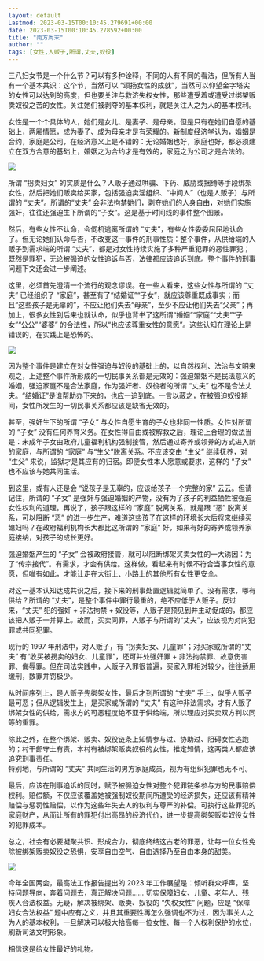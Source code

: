 ```yaml
---
layout: default
Lastmod: 2023-03-15T00:10:45.279691+00:00
date: 2023-03-15T00:10:45.278592+00:00
title: "南方周末"
author: ""
tags: [女性,人贩子,所谓,丈夫,奴役]
---
```


三八妇女节是一个什么节？可以有多种诠释，不同的人有不同的看法，但所有人当有一个基本共识：这个节，当然可以 “颂扬女性的成就”，当然可以仰望金字塔尖的女性可以达到的高度，但也要关注与救济失权女性，那些遭受着或遭受过绑架贩卖奴役之苦的女性。关注她们被剥夺的基本权利，就是关注人之为人的基本权利。

女性是一个个具体的人，她们是女儿、是妻子、是母亲。但是只有在她们自愿的基础上，两厢情愿，成为妻子、成为母亲才是有荣耀的。新制度经济学认为，婚姻是合约，家庭是公司，在经济意义上是不错的：无论婚姻也好，家庭也好，都必须建立在双方合意的基础上，婚姻之为合约才是有效的，家庭之为公司才是合法的。

![](https://images.weserv.nl/?url=https%3A//chinadigitaltimes.net/chinese/files/2023/03/12.jpeg)

所谓 “拐卖妇女” 的实质是什么？人贩子通过哄骗、下药、威胁或捆缚等手段绑架女性，然后把她们贩卖给买家，包括强迫卖淫组织、“中间人”（也是人贩子）与所谓的 “丈夫”。所谓的“丈夫” 会非法拘禁她们，剥夺她们的人身自由，对她们实施强奸，往往还强迫生下所谓的“子女”。这是基于时间线的事件整个图景。

然后，有些女性不认命，会伺机逃离所谓的 “丈夫”，有些女性委委屈屈地认命了。但无论她们认命与否，不改变这一事件的刑事性质：整个事件，从供给端的人贩子到需求端的所谓 “丈夫”，都是对女性持续实施了多种严重犯罪的恶性罪犯；既然是罪犯，无论被强迫的女性追诉与否，法律都应该追诉到底。整个事件的刑事问题下文还会进一步阐述。

这里，必须首先澄清一个流行的观念谬误。在一些人看来，这些女性与所谓的 “丈夫” 已经组织了 “家庭”，甚至有了“结婚证”“子女”，就应该尊重既成事实；而且“这些孩子是无辜的”，不应让他们失去“母亲”，至少不应让他们失去“父亲”；再加上，很多女性到后来也就认命，似乎也背书了这所谓“婚姻”“家庭”“丈夫”“子女”“公公”“婆婆” 的合法性，所以“也应该尊重女性的意愿”。这些认知在理论上是错误的，在实践上是恐怖的。

![](https://images.weserv.nl/?url=https%3A//chinadigitaltimes.net/chinese/files/2023/03/116380302_head.jpg)

因为整个事件是建立在对女性强迫与奴役的基础上的，以自然权利、法治与文明来观之，上述整个事件所形成的一切民事关系都是无效的：强迫婚姻不是民法意义的婚姻，强迫家庭不是合法家庭，作为强奸者、奴役者的所谓 “丈夫” 也不是合法丈夫。“结婚证”是谁帮助办下来的，也应一追到底。一言以蔽之，在被强迫奴役期间，女性所发生的一切民事关系都应该是缺省无效的。

甚至，强奸生下的所谓 “子女” 与女性自愿生育的子女也非同一性质。女性对所谓的 “子女” 没有任何养育义务。在女性得自由或被解救之后，理论上合理的做法当是：未成年子女由政府儿童福利机构强制接管，然后通过寄养或领养的方式进入新的家庭，与所谓的 “家庭” 与“生父”脱离关系。不应该交由 “生父” 继续抚养，对 “生父” 来说，监狱才是其应有的归宿。即便女性本人愿意或要求，这样的 “子女” 也不应该与她共同生活。

到这里，或有人还是会 “说孩子是无辜的，应该给孩子一个完整的家” 云云。但请记住，所谓的 “子女” 是强奸与强迫婚姻的产物，没有为了孩子的利益牺牲被强迫女性权利的道理。再说了，孩子跟这样的 “家庭” 脱离关系，就是跟 “恶” 脱离关系，可以阻断 “恶” 的进一步生产，难道这些孩子在这样的环境长大后将来继续买媳妇吗？在政府福利机构长大都比这所谓的 “家庭” 好，如果有好的寄养或领养家庭接纳，对孩子的成长更好。

强迫婚姻产生的 “子女” 会被政府接管，就可以阻断绑架买卖女性的一大诱因：为了“传宗接代”。有需求，才会有供给。这样做，看起来有时候不符合当事女性的意愿，但唯有如此，才能让走在大街上、小路上的其他所有女性更安全。

对这一基本认知达成共识之后，接下来的刑事处置逻辑就简单了。没有需求，哪有供给？所谓的 “丈夫”，是整个事件中罪行最重的，绝不应低于人贩子。反过来，“丈夫” 犯的强奸 + 非法拘禁 + 奴役等，人贩子是预见到并主动促成的，都应该把人贩子一并算上。故而，买卖同罪，人贩子与所谓的“丈夫”，应该视为对向犯罪或共同犯罪。

现行的 1997 年刑法中，对人贩子，有 “拐卖妇女、儿童罪”；对买家或所谓的“丈夫” 有“收买被拐卖的妇女、儿童罪”，还可并处强奸罪 + 非法拘禁罪、故意伤害罪、侮辱罪。但在司法实践中，人贩子入罪很普遍，买家入罪相对较少，往往适用缓刑，数罪并罚极少。

从时间序列上，是人贩子先绑架女性，最后才到所谓的 “丈夫” 手上，似乎人贩子最可恶；但从逻辑发生上，是买家或所谓的 “丈夫” 有这种非法需求，才有人贩子绑架女性的供给，需求方的可恶程度绝不亚于供给端，所以理应对买卖双方判以同等的重罪。

除此之外，在整个绑架、贩卖、奴役链条上知情参与过、协助过、阻碍女性逃跑的；村干部守土有责，本村有被绑架贩卖奴役的女性，推定知情，这两类人都应该追究刑事责任。  
特别地，与所谓的 “丈夫” 共同生活的男方家庭成员，视为有组织犯罪也无不可。

最后，应该在刑事追诉的同时，赋予被强迫女性对整个犯罪链条参与方的民事赔偿权利。赔偿额，不仅应该覆盖她被强制奴役期间所遭受的经济损失，还应该有精神赔偿与惩罚性赔偿，以作为这些年失去人的权利与尊严的补偿。可执行这些罪犯的家庭财产，从而让所有的罪犯付出高昂的经济代价，进一步提高绑架贩卖奴役女性的犯罪成本。

总之，社会有必要凝聚共识、形成合力，彻底终结这古老的罪恶，让每一位女性免除被绑架贩卖奴役之恐惧，安享自由空气、自由选择乃至自由本身的甜美。

![](https://images.weserv.nl/?url=https%3A//chinadigitaltimes.net/chinese/files/2023/03/v2-dcbb89bbf01a2d31594f6953b3d0f7a0_720w.jpg)

今年全国两会，最高法工作报告提出的 2023 年工作展望是：倾听群众呼声，坚持问题导向，奔着问题去，真正解决问题…… 切实保障妇女、儿童、老年人、残疾人合法权益。无疑，解决被绑架、贩卖、奴役的 “失权女性” 问题，应是 “保障妇女合法权益” 题中应有之义，并且其重要性再怎么强调也不为过，因为事关人之为人的基本权利，一旦解决可以极大抬高每一位女性、每一个人权利保护的水位，刷新司法文明形象。

相信这是给女性最好的礼物。


